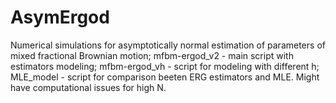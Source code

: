 # AsymErgod
Numerical simulations for asymptotically normal estimation of parameters of mixed fractional Brownian motion;
mfbm-ergod_v2 - main script with estimators modeling;
mfbm-ergod_vh - script for modeling with different h;
MLE_model - script for comparison beeten ERG estimators and MLE. Might have computational issues for high N.
